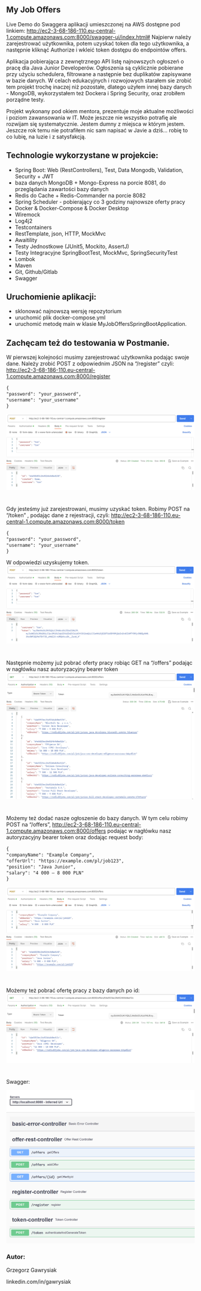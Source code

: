 ## My Job Offers

Live Demo do Swaggera aplikacji umieszczonej na AWS dostępne pod linkiem:
http://ec2-3-68-186-110.eu-central-1.compute.amazonaws.com:8000/swagger-ui/index.html#
Najpierw należy zarejestrować użytkownika, potem uzyskać token dla tego użytkownika, a następnie kliknąć Authorize i wkleić token dostępu do endpointów offers.


Aplikacja pobierająca z zewnętrznego API listę najnowszych ogłoszeń o pracę dla Java Junior Developerów.
Ogłoszenia są cyklicznie pobierane przy użyciu schedulera, filtrowane a następnie bez duplikatów zapisywane w bazie danych.
W celach edukacyjnych i rozwojowych starałem sie zrobić tem projekt trochę inaczej niż pozostałe, dlatego użyłem innej bazy danych - MongoDB, wykorzystałem też Dockera i Spring Security, oraz zrobiłem porządne testy. 

Projekt wykonany pod okiem mentora, prezentuje moje aktualne możliwości i poziom zawansowania w IT. Może jeszcze nie wszystko potrafię ale rozwijam się systematycznie.
Jestem dumny z miejsca w którym jestem. Jeszcze rok temu nie potrafiłem nic sam napisać w Javie a dziś... robię to co lubię, na luzie i z satysfakcją. 


## Technologie wykorzystane w projekcie:

- Spring Boot: Web (RestControllers), Test, Data Mongodb, Validation, Security + JWT
- baza danych MongoDB + Mongo-Express na porcie 8081, do przeglądania zawartości bazy danych
- Redis do Cache + Redis-Commander na porcie 8082
- Spring Scheduler - pobierający co 3 godziny najnowsze oferty pracy
- Docker & Docker-Compose & Docker Desktop
- Wiremock
- Log4j2
- Testcontainers
- RestTemplate, json, HTTP, MockMvc
- Awaitility
- Testy Jednostkowe (JUnit5, Mockito, AssertJ)
- Testy Integracyjne SpringBootTest, MockMvc, SpringSecurityTest
- Lombok
- Maven
- Git, Github/Gitlab
- Swagger

## Uruchomienie aplikacji:

- sklonować najnowszą wersję repozytorium 
- uruchomić plik docker-compose.yml
- uruchomić metodę main w klasie MyJobOffersSpringBootApplication.

 

## Zachęcam też do testowania w Postmanie.

W pierwszej kolejności musimy zarejestrować użytkownika podając swoje dane. Należy zrobić  POST z odpowiednim JSON  na “/register” czyli:
http://ec2-3-68-186-110.eu-central-1.compute.amazonaws.com:8000/register
````
{
"password": "your_password",
"username": "your_username"
}
````
![register](architecture/postman/postregister.png)
#
 

Gdy jesteśmy już zarejestrowani, musimy uzyskać token. Robimy POST na “/token” , podając dane z rejestracji, czyli: http://ec2-3-68-186-110.eu-central-1.compute.amazonaws.com:8000/token
````
{
"password": "your_password",
"username": "your_username"
}
````
W odpowiedzi uzyskujemy token.
![token](architecture/postman/posttoken.png)
#
 

Następnie możemy już pobrać oferty pracy robiąc GET na “/offers” podając w nagłówku nasz autoryzacyjny bearer token
![get](architecture/postman/getoffers.png)
#
 

Możemy też dodać nasze ogłoszenie do bazy danych. W tym celu robimy POST na “/offers”,
http://ec2-3-68-186-110.eu-central-1.compute.amazonaws.com:8000/offers  podając w nagłówku nasz autoryzacyjny bearer token oraz dodając request body:
````
{
"companyName": "Example Company",
"offerUrl": "https://example.com/pl/job123",
"position": "Java Junior",
"salary": "4 000 – 8 000 PLN"
}
````
![post](architecture/postman/postoffers.png)
#
 

Możemy też pobrać ofertę pracy z bazy danych po id:
![get](architecture/postman/getbyid.png)
# 
 

Swagger:

![Swagger](architecture/swagger.png)



### Autor: 
Grzegorz Gawrysiak 

linkedin.com/in/gawrysiak